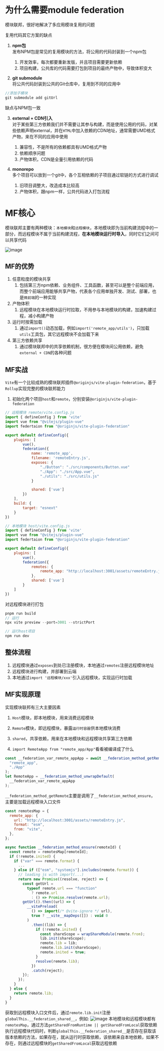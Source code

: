 # 为什么需要module federation
模块联邦，很好地解决了多应用模块复用的问题

复用代码其它方案的缺点
1. **npm包**    
发布NPM包是常见的复用模块的方法，将公用的代码封装到一个npm包
   1. 开发效率，每次都要重新发版，并且项目需要更新依赖
   2. 项目构建，公共库的代码需要打包到项目的最终产物中，导致体积变大

2. **git submodule**     
将公共代码封装到公共的Git仓库中，复用到不同的应用中
``` javascript
//添加子模块
git submodule add gitUrl
```
缺点与NPM包一致

3. **external + CDN引入**    
对于某些第三方依赖我们并不需要让其参与构建，而是使用公用的代码，对某些依赖声明external，并在`HTML`中加入依赖的CDN地址，通常需要UMD格式产物，来在不同的应用中使用
   1. 兼容性，不是所有的依赖都具有UMD格式产物
   2. 依赖顺序问题
   3. 产物体积，CDN是全量引用依赖的代码

4. **monorepo**   
   多个项目可以放到一个git中，各个互相依赖的子项目通过软链的方式进行调试
   1. 旧项目调整大，改造成本比较高
   2. 产物体积，跟npm一样，公共代码进入打包流程

# MF核心
模块联邦主要有两种模块：`本地模块`和`远程模块`，本地模块即为当前构建流程中的一部分，而远程模块不属于当前构建流程，**在本地模块运行时导入**，同时它们之间可以共享代码

![image](https://github.com/baiqiana/vite-study/assets/56482105/dcbd6f00-d613-4096-b1da-64412aa61592)


## MF的优势
1. 任意粒度的模块共享    
   1. 包括第三方npm依赖、业务组件、工具函数，甚至可以是整个前端应用，而整个前端应用能够共享产物，代表各个应用单独开发、测试、部署，也是`微前端`的一种实现
2. 产物体积    
   1. 远程模块在本地模块运行时拉取，不用参与本地模块的构建，加速构建过程，减小构建产物
3. 运行时按需加载   
   1. 通过`import()`动态加载，例如`import('remote_app/utils')`，只加载`utils`工具包，其它远程模块不会加载下来
4. 第三方依赖共享    
   1. 通过模块联邦中的共享依赖机制，很方便在模块间公用依赖，避免`external + CDN`的各种问题

## MF实战
`Vite`有一个比较成熟的模块联邦插件`@originjs/vite-plugin-federation`，基于`Rollup`实现完整的模块联邦能力

1. 初始化两个项目`host`和`remote`，分别安装`@originjs/vite-plugin-federation`
``` javascript
// 远程模块 remote/vite.config.js
import { defineConfig } from 'vite'
import vue from "@vitejs/plugin-vue"
import federtaion from "@originjs/vite-plugin-federation"

export default defineConfig({
    plugins: [
        vue(),
        federation({
            name: 'remote_app',
            filename: 'remoteEntry.js',
            exposes: {
                "./Button": "./src/components/Button.vue"
                "./App": "./src/App.vue",
                "./utils": "./src/utils.js"
            }

            shared: ['vue']
        })
    ],
    build: {
        target: "esnext"
    }
})
```

``` javascript
// 本地模块 host/vite.config.js
import { defineConfig } from 'vite'
import vue from "@vitejs/plugin-vue"
import federtaion from "@originjs/vite-plugin-federation"

export default defineConfig({
    plugins: [
        vue(),
        federation({
            remotes: {
                remote_app: "http://localhost:3001/assets/remoteEntry.js"
            },
            shared: ['vue']
        }
    ]
})
```

对远程模块进行打包
``` javascript
pnpm run build
// 运行
npx vite preview --port=3001 --strictPort

// 运行host项目
npm run dev
```
## 整体流程
1. 远程模块通过`exposes`到处已注册模块，本地通过`remotes`注册远程模块地址
2. 远程模块进行构建，并部署到云端
3. 本地通过`import '远程模块/xxx'`引入远程模块，实现运行时加载


## MF实现原理
实现模块联邦有三大主要因素
1. `Host`模块，即本地模块，用来消费远程模块
2. `Remote`模块，即远程模块，暴露`运行时容器`供本地模块消费
3. `shared`，共享依赖，用来在本地模块和远程模块共享第三方依赖

1. `import RemoteApp from "remote_app/App"`看看被编译成了什么
``` javascript
const __federation_var_remote_appApp = await __federation_method_getRemote(
  "remote_app",
  "./App"
);
let RemoteApp = __federation_method_unwrapDefault(
  __federation_var_remote_appApp
);
```
`__federation_method_getRemote`主要是调用了`__federation_method_ensure`，主要是加载远程模块入口文件
``` javascript
const remotesMap = {
  remote_app: {
    url: "http://localhost:3001/assets/remoteEntry.js",
    format: "esm",
    from: "vite",
  },
};

async function __federation_method_ensure(remoteId) {
  const remote = remotesMap[remoteId];
  if (!remote.inited) {
    if ("var" === remote.format) {
      ...
    } else if (["esm", "systemjs"].includes(remote.format)) {
      // loading js with import(...)
      return new Promise((resolve, reject) => {
        const getUrl =
          typeof remote.url === "function"
            ? remote.url
            : () => Promise.resolve(remote.url);
        getUrl().then((url) => {
          __vitePreload(
            () => import(/* @vite-ignore */ url),
            true ? __vite__mapDeps([]) : void 0
          )
            .then((lib) => {
              if (!remote.inited) {
                const shareScope = wrapShareModule(remote.from);
                lib.init(shareScope);
                remote.lib = lib;
                remote.lib.init(shareScope);
                remote.inited = true;
              }
              resolve(remote.lib);
            })
            .catch(reject);
        });
      });
    }
  } else {
    return remote.lib;
  }
}
```
获取到远程模块入口文件后，通过`remote.lib.init`注册`globalThis.__federation_shared__`，例如:
![image](https://github.com/baiqiana/vite-study/assets/56482105/583b3fba-78d3-4d4e-902b-139c985493ef)
本地模块和远程模块都有`remotesMap`，通过方法`getSharedFromRuntime || getSharedFromLocal`获取依赖
执行远程模块代码时，判断`globalThis.__federation_shared__`是否存在获取该版本依赖的方法，如果存在，就从运行时获取依赖，该依赖来自本地依赖，如果不存在，则通过远程模块的`getSharedFromLocal`获取远程依赖
